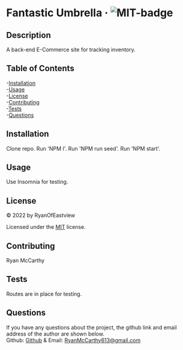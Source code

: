 
# Fantastic Umbrella · ![MIT-badge](https://img.shields.io/badge/License-MIT-green.svg)
                  

## Description       
A back-end E-Commerce site for tracking inventory.         

## Table of Contents               
-[Installation](#installation)          
-[Usage](#usage)          
-[License](#license)          
-[Contributing](#contributing)          
-[Tests](#tests)        
-[Questions](#questions)        

## Installation         
Clone repo.  Run 'NPM I'. Run 'NPM run seed'.  Run 'NPM start'.               

## Usage         
Use Insomnia for testing.

## License         
&copy; 2022 by RyanOfEastview         
 
Licensed under the 
[MIT](https://choosealicense.com/licenses/mit/) 
license.
         

## Contributing         
Ryan McCarthy         

## Tests         
Routes are in place for testing.

## Questions         
If you have any questions about the project, 
the github link and email address of the author are shown below.                   
Github: [Github](https://github.com/RyanOfEastview) 
& Email: [RyanMcCarthy613@gmail.com](mailto:RyanMcCarthy613@gmail.com)
